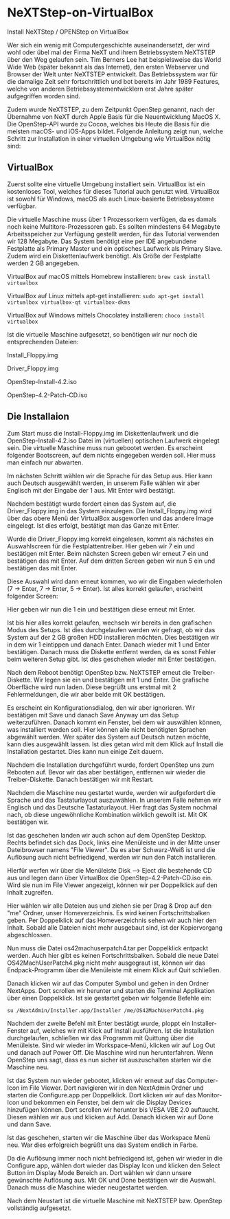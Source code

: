 # NeXTStep-on-VirtualBox
Install NeXTStep / OPENStep on VirtualBox

Wer sich ein wenig mit Computergeschichte auseinandersetzt, der wird wohl oder übel mal der Firma NeXT und ihrem Betriebssystem NeXTSTEP über den Weg gelaufen sein. Tim Berners Lee hat beispielsweise das World Wide Web (später bekannt als das Internet), den ersten Webserver und Browser der Welt unter NeXTSTEP entwickelt. Das Betriebssystem war für die damalige Zeit sehr fortschrittlich und bot bereits im Jahr 1989 Features, welche von anderen Betriebssystementwicklern erst Jahre später aufgegriffen worden sind.

Zudem wurde NeXTSTEP, zu dem Zeitpunkt OpenStep genannt, nach der Übernahme von NeXT durch Apple Basis für die Neuentwicklung MacOS X. Die OpenStep-API wurde zu Cocoa, welches bis Heute die Basis für  die meisten macOS- und iOS-Apps bildet. Folgende Anleitung zeigt nun, welche Schritt zur Installation in einer virtuellen Umgebung wie VirtualBox nötig sind:

## VirtualBox

Zuerst sollte eine virtuelle Umgebung installiert sein. VirtualBox ist ein kostenloses Tool, welches für dieses Tutorial auch genutzt wird. VirtualBox ist sowohl für Windows, macOS als auch Linux-basierte Betriebssysteme verfügbar. 

Die virtuelle Maschine muss über 1 Prozessorkern verfügen, da es damals noch keine Multitore-Prozessoren gab. Es sollten mindestens 64 Megabyte Arbeitsspeicher zur Verfügung gestellt werden, für das Tutorial verwenden wir 128 Megabyte. Das System benötigt eine per IDE angebundene Festplatte als Primary Master und ein optisches Laufwerk als Primary Slave. Zudem wird ein Diskettenlaufwerk benötigt. Als Größe der Festplatte werden 2 GB angegeben. 

VirtualBox auf macOS mittels Homebrew installieren:
`brew cask install virtualbox`

VirtualBox auf Linux mittels apt-get installieren:
`sudo apt-get install virtualbox virtualbox-qt virtualbox-dkms`

VirtualBox auf Windows mittels Chocolatey installieren:
`choco install virtualbox`


Ist die virtuelle Maschine aufgesetzt, so benötigen wir nur noch die entsprechenden Dateien:

Install_Floppy.img

Driver_Floppy.img

OpenStep-Install-4.2.iso

OpenStep-4.2-Patch-CD.iso

## Die Installaion

Zum Start muss die Install-Floppy.img im Diskettenlaufwerk und die OpenStep-Install-4.2.iso Datei im (virtuellen) optischen Laufwerk eingelegt sein. Die virtuelle Maschine muss nun gebootet werden. Es erscheint folgender Bootscreen, auf dem nichts eingegeben werden soll. Hier muss man einfach nur abwarten. 

Im nächsten Schritt wählen wir die Sprache für das Setup aus. Hier kann auch Deutsch ausgewählt werden, in unserem Falle wählen wir aber Englisch mit der Eingabe der 1 aus. Mit Enter wird bestätigt.

Nachdem bestätigt wurde fordert einen das System auf, die Driver_Floppy.img in das System einzulegen. Die Install_Floppy.img wird über das obere Menü der VirtualBox ausgeworfen und das andere Image eingelegt. Ist dies erfolgt, bestätigt man das Ganze mit Enter.

Wurde die Driver_Floppy.img korrekt eingelesen, kommt als nächstes ein Auswahlscreen für die Festplattentreiber. Hier geben wir 7 ein und bestätigen mit Enter. Beim nächsten Screen geben wir erneut 7 ein und bestätigen das mit Enter. Auf dem dritten Screen geben wir nun 5 ein und bestätigen das mit Enter. 

Diese Auswahl wird dann erneut kommen, wo wir die Eingaben wiederholen (7 -> Enter, 7 -> Enter, 5 -> Enter). Ist alles korrekt gelaufen, erscheint folgender Screen:

Hier geben wir nun die 1 ein und bestätigen diese erneut mit Enter. 

Ist bis hier alles korrekt gelaufen, wechseln wir bereits in den grafischen Modus des Setups. Ist dies durchgelaufen werden wir gefragt, ob wir das System auf der 2 GB großen HDD installieren möchten. Dies bestätigen wir in dem wir 1 eintippen und danach Enter. Danach wieder mit 1 und Enter bestätigen. Danach muss die Diskette entfernt werden, da es sonst Fehler beim weiteren Setup gibt. Ist dies geschehen wieder mit Enter bestätigen. 

Nach dem Reboot benötigt OpenStep bzw. NeXTSTEP erneut die Treiber-Diskette. Wir legen sie ein und bestätigen mit 1 und Enter. Die grafische Oberfläche wird nun laden. Diese begrüßt uns erstmal mit 2 Fehlermeldungen, die wir aber beide mit OK bestätigen. 

Es erscheint ein Konfigurationsdialog, den wir aber ignorieren. Wir bestätigen mit Save und danach Save Anyway um das Setup weiterzuführen. Danach kommt ein Fenster, bei dem wir auswählen können, was installiert werden soll. Hier können alle nicht benötigten Sprachen abgewählt werden. Wer später das System auf Deutsch nutzen möchte, kann dies ausgewählt lassen. Ist dies getan wird mit dem Klick auf Install die Installation gestartet. Dies kann nun einige Zeit dauern.

Nachdem die Installation durchgeführt wurde, fordert OpenStep uns zum Rebooten auf. Bevor wir das aber bestätigen, entfernen wir wieder die Treiber-Diskette. Danach bestätigen wir mit Restart. 

Nachdem die Maschine neu gestartet wurde, werden wir aufgefordert die Sprache und das Tastaturlayout auszuwählen. In unserem Falle nehmen wir Englisch und das Deutsche Tastaturlayout. Hier fragt das System nochmal nach, ob diese ungewöhnliche Kombination wirklich gewollt ist. Mit OK bestätigen wir.

Ist das geschehen landen wir auch schon auf dem OpenStep Desktop. Rechts befindet sich das Dock, links eine Menüleiste und in der Mitte unser Dateibrowser namens "File Viewer". Da es aber Schwarz-Weiß ist und die Auflösung auch nicht befriedigend, werden wir nun den Patch installieren. 

Hierfür werfen wir über die Menüleiste Disk --> Eject die bestehende CD aus und legen dann über VirtualBox die OpenStep-4.2-Patch-CD.iso ein. Wird sie nun im File Viewer angezeigt, können wir per Doppelklick auf den Inhalt zugreifen. 

Hier wählen wir alle Dateien aus und ziehen sie per Drag & Drop auf den "me" Ordner, unser Homeverzeichnis. Es wird keinen Fortschrittsbalken geben. Per Doppelklick auf das Homeverzeichnis sehen wir auch hier den Inhalt. Sobald alle Dateien nicht mehr ausgebaut sind, ist der Kopiervorgang abgeschlossen. 

Nun muss die Datei os42machuserpatch4.tar per Doppelklick entpackt werden. Auch hier gibt es keinen Fortschrittsbalken. Sobald die neue Datei OS42MachUserPatch4.pkg nicht mehr ausgegraut ist, können wir das Endpack-Programm über die Menüleiste mit einem Klick auf Quit schließen. 

Danach klicken wir auf das Computer Symbol und gehen in den Ordner NextApps. Dort scrollen wir herunter und starten die Terminal Applikation über einen Doppelklick. Ist sie gestartet geben wir folgende Befehle ein:

`su /NextAdmin/Installer.app/Installer /me/OS42MachUserPatch4.pkg`

Nachdem der zweite Befehl mit Enter bestätigt wurde, ploppt ein Installer-Fenster auf, welches wir mit Klick auf Install ausführen. Ist die Installation durchgelaufen, schließen wir das Programm mit Quittung über die Menüleiste. Sind wir wieder im Workspace-Menü, klicken wir auf Log Out und danach auf Power Off. Die Maschine wird nun herunterfahren. Wenn OpenStep uns sagt, dass es nun sicher ist auszuschalten starten wir die Maschine neu. 

Ist das System nun wieder gebootet, klicken wir erneut auf das Computer-Icon im File Viewer. Dort navigieren wir in den NextAdmin Ordner und starten die Configure.app per Doppelklick. Dort klicken wir auf das Monitor-Icon und bekommen ein Fenster, bei dem wir die Display Devices hinzufügen können. Dort scrollen wir herunter bis VESA VBE 2.0 auftaucht. Diesen wählen wir aus und klicken auf Add. Danach klicken wir auf Done und dann Save. 

Ist das geschehen, starten wir die Maschine über das Workspace Menü neu. War dies erfolgreich begrüßt uns das System endlich in Farbe.

Da die Auflösung immer noch nicht befriedigend ist, gehen wir wieder in die Configure.app, wählen dort wieder das Display Icon und klicken den Select Button im Display Mode Bereich an. Dort wählen wir dann unsere gewünschte Auflösung aus. Mit OK und Done bestätigen wir die Auswahl. Danach muss die Maschine wieder neugestartet werden.

Nach dem Neustart ist die virtuelle Maschine mit NeXTSTEP bzw. OpenStep vollständig aufgesetzt. 
